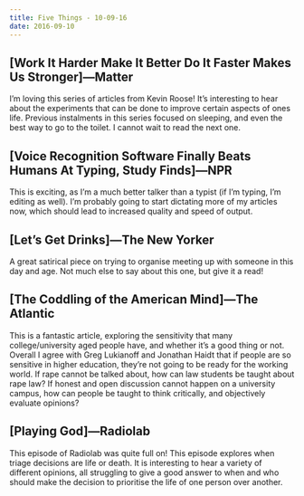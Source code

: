 ```yaml
---
title: Five Things - 10-09-16
date: 2016-09-10
---
```


## [Work It Harder Make It Better Do It Faster Makes Us Stronger]—Matter

I’m loving this series of articles from Kevin Roose! It’s interesting to hear about the experiments that can be done to improve certain aspects of ones life. Previous instalments in this series focused on sleeping, and even the best way to go to the toilet. I cannot wait to read the next one.

## [Voice Recognition Software Finally Beats Humans At Typing, Study Finds]—NPR

This is exciting, as I’m a much better talker than a typist (if I’m typing, I’m editing as well). I’m probably going to start dictating more of my articles now, which should lead to increased quality and speed of output.

## [Let’s Get Drinks]—The New Yorker

A great satirical piece on trying to organise meeting up with someone in this day and age. Not much else to say about this one, but give it a read!

## [The Coddling of the American Mind]—The Atlantic

This is a fantastic article, exploring the sensitivity that many college/university aged people have, and whether it’s a good thing or not. Overall I agree with Greg Lukianoff and Jonathan Haidt that if people are so sensitive in higher education, they’re not going to be ready for the working world. If rape cannot be talked about, how can law students be taught about rape law? If honest and open discussion cannot happen on a university campus, how can people be taught to think critically, and objectively evaluate opinions?

## [Playing God]—Radiolab

This episode of Radiolab was quite full on! This episode explores when triage decisions are life or death. It is interesting to hear a variety of different opinions, all struggling to give a good answer to when and who should make the decision to prioritise the life of one person over another.
